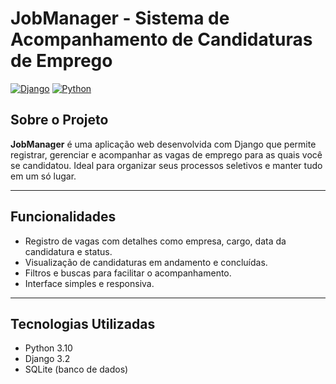 # JobManager - Sistema de Acompanhamento de Candidaturas de Emprego

[![Django](https://img.shields.io/badge/Django-3.2-green)](https://www.djangoproject.com/)
[![Python](https://img.shields.io/badge/Python-3.10-blue)](https://www.python.org/)

## Sobre o Projeto

**JobManager** é uma aplicação web desenvolvida com Django que permite registrar, gerenciar e acompanhar as vagas de emprego para as quais você se candidatou. Ideal para organizar seus processos seletivos e manter tudo em um só lugar.

---

## Funcionalidades

- Registro de vagas com detalhes como empresa, cargo, data da candidatura e status.
- Visualização de candidaturas em andamento e concluídas.
- Filtros e buscas para facilitar o acompanhamento.
- Interface simples e responsiva.

---

## Tecnologias Utilizadas

- Python 3.10
- Django 3.2
- SQLite (banco de dados)
